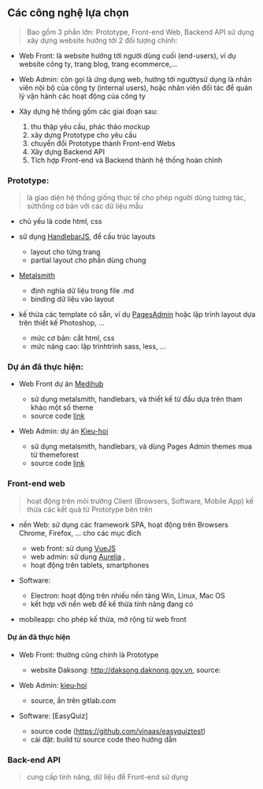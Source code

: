 
## Các công nghệ lựa chọn 
> Bao gồm 3 phần lớn: Prototype, Front-end Web, Backend API sử dụng xây dựng website hướng tới 2 đối tượng chính:
- Web Front: là website hướng tới người dùng cuối (end-users), ví dụ website công ty, trang blog, trang ecommerce,...
- Web Admin: còn gọi là ứng dụng web, hướng tới ngườtysử dụng là nhân viên nội bộ của công ty (internal users), hoặc nhân viên đối tác để quản lý vận hành các hoạt động của công ty 

- Xây dựng hệ thống gồm các giai đoạn sau: 
  1. thu thập yêu cầu, phác thảo mockup 
  2. xây dựng Prototype cho yêu cầu
  3. chuyển đổi Prototype thành Front-end Webs 
  4. Xây dựng Backend API 
  5. Tích hợp Front-end và Backend thành hệ thống hoàn chỉnh 

### Prototype: 
> là giao diện hệ thống giống thực tế cho phép người dùng tương tác, sửthống cơ bản với các dữ liệu mẫu

- chủ yếu là code html, css 
- sử dụng [HandlebarJS](http://handlebarsjs.com),  để cấu trúc layouts
   - layout cho từng trang 
   - partial layout cho phần dùng chung 

- [Metalsmith](http://www.metalsmith.io) 
   - định nghĩa dữ liệu trong file .md
   - binding dữ liệu vào layout 

- kế thừa các template có sẵn, ví dụ [PagesAdmin]() hoặc lập trình layout dựa trên thiết kế Photoshop, ...
   - mức cơ bản: cắt html, css
   - mức nâng cao: lập trìnhtrình sass, less, ... 
### Dự án đã thực hiện:

- Web Front dự án [Medihub](http://medihub-forum.vinaas.com)
   - sử dụng metalsmith, handlebars, và thiết kế từ đầu dựa trên tham khảo một số theme 
   - source code [link](https://github.com/vinaas/medihub-forum)

- Web Admin: dự án [Kieu-hoi](https://vinaas.github.io/admin-page-template/doitac.html) 
   - sử dụng metalsmith, handlebars, và dùng Pages Admin themes mua từ themeforest
   - source code [link](https://github.com/vinaas/admin-page-template)
### Front-end web
> hoạt động trên môi trường Client (Browsers, Software, Mobile App) 
> kế thừa các kết quả từ Prototype bên trên 

- nền Web: sử dụng các framework SPA, hoạt động trên Browsers Chrome, Firefox, ... cho các mục đích
   - web front: sử dụng [VueJS](http://handlebarsjs.com)
   - web admin: sử dụng [Aurelia](http://aurelia.io) ,
   - hoạt động trên tablets, smartphones 

- Software: 
   - Electron: hoạt động trên nhiều nền tảng Win, Linux, Mac OS
   - kết hợp với nền web để kế thừa tính năng đang có 

- mobileapp: cho phép kế thừa, mở rộng từ web front 

#### Dự án đã thực hiện 
- Web Front: thường cũng chính là Prototype  
   - website Daksong: http://daksong.daknong.gov.vn, source: 

- Web Admin: [kieu-hoi](http://kieuhoi.vinaas.com)
   - source, ẩn trên gitlab.com 
- Software: [EasyQuiz]
   - source code (https://github.com/vinaas/easyquiztest)
   - cài đặt: build từ source code theo hướng dẫn
 
### Back-end API
> cung cấp tính năng, dữ liệu để Front-end sử dụng 




